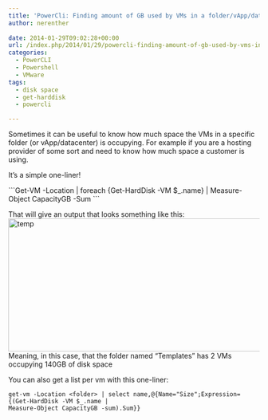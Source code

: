 ```yaml
---
title: 'PowerCli: Finding amount of GB used by VMs in a folder/vApp/datacenter'
author: nerenther
 
date: 2014-01-29T09:02:28+00:00
url: /index.php/2014/01/29/powercli-finding-amount-of-gb-used-by-vms-in-a-foldervappdatacenter/
categories:
  - PowerCLI
  - Powershell
  - VMware
tags:
  - disk space
  - get-harddisk
  - powercli

---
```

Sometimes it can be useful to know how much space the VMs in a specific folder (or vApp/datacenter) is occupying. For example if you are a hosting provider of some sort and need to know how much space a customer is using.

It&#8217;s a simple one-liner!

<div>
  <div>
     ```Get-VM -Location <name of folder/vApp/datacenter> | foreach {Get-HardDisk -VM $_.name} | Measure-Object CapacityGB -Sum ```
  </div>
  
  <p>
    That will give an output that looks something like this:<br /> <a href="http://cloud.kemta.net/wp-uploads/temp.png"><img decoding="async" loading="lazy" class="aligncenter size-full wp-image-545" alt="temp" src="http://cloud.kemta.net/wp-uploads/temp.png" width="830" height="267" /></a><br /> Meaning, in this case, that the folder named &#8220;Templates&#8221; has 2 VMs occupying 140GB of disk space
  </p>
  
  <p>
    You can also get a list per vm with this one-liner:
  </p>
  
   ```
  get-vm -Location <folder> | select name,@{Name="Size";Expression={(Get-HardDisk -VM $_.name |
Measure-Object CapacityGB -sum).Sum}} 
```
</div>